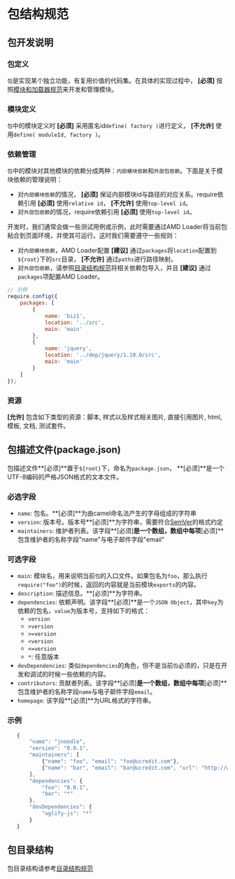 # 包结构规范

## 包开发说明

### 包定义

`包`是实现某个独立功能，有复用价值的代码集。在具体的实现过程中， **[必须]** 按照[模块和加载器规范](module.md)来开发和管理模块。

### 模块定义

`包`中的模块定义时 **[必须]** 采用匿名id`define( factory )`进行定义， **[不允许]** 使用`define( moduleId, factory )`。

### 依赖管理

`包`中的模块对其他模块的依赖分成两种：`内部模块依赖`和`外部包依赖`。下面是关于模块依赖的管理说明：

* 对`内部模块依赖`的情况， **[必须]** 保证内部模块id与路径的对应关系。require依赖引用 **[必须]** 使用`relative id`， **[不允许]** 使用`top-level id`。
* 对`外部包依赖`的情况，require依赖引用 **[必须]** 使用`top-level id`。

开发时，我们通常会做一些测试用例或示例，此时需要通过AMD Loader将当前包粘合到页面环境，并使其可运行。这时我们需要遵守一些规则：

* 对`内部模块依赖`，AMD Loader配置 **[建议]** 通过`packages`将`location`配置到`${root}`下的`src`目录， **[不允许]** 通过`paths`进行路径映射。
* 对`外部包依赖`，请参照[目录结构规范](directory.md)将相关依赖包导入，并且 **[建议]** 通过`packages`项配置AMD Loader。

```javascript
// 示例
require.config({
    packages: [
        {
            name: 'biz1',
            location: '../src',
            main: 'main'
        },
        {
            name: 'jquery',
            location: '../dep/jquery/1.10.0/src',
            main: 'main'
        }
    ]
});
```

### 资源

**[允许]** 包含如下类型的资源：脚本, 样式以及样式相关图片, 直接引用图片, html, 模板, 文档, 测试套件。


## 包描述文件(package.json)

包描述文件**[必须]**置于`${root}`下，命名为`package.json`， **[必须]**是一个UTF-8编码的严格JSON格式的文本文件。

### 必选字段

+ `name`: 包名。**[必须]**为由camel命名法产生的字母组成的字符串
+ `version`: 版本号。版本号**[必须]**为字符串，需要符合[SemVer](http://semver.org/)的格式约定
+ `maintainers`: 维护者列表。该字段**[必须]**是一个数组，数组中每项**[必须]**包含维护者的名称字段"name"与电子邮件字段"email"

### 可选字段

+ `main`: 模块名，用来说明当前`包`的入口文件。如果包名为`foo`，那么执行`require("foo")`的时候，返回的内容就是当前模块`exports`的内容。
+ `description`: 描述信息。**[必须]**为字符串。
+ `dependencies`: 依赖声明。该字段**[必须]**是一个`JSON Object`，其中`key`为依赖的包名，`value`为版本号，支持如下的格式：
    + `version`
    + `>version`
    + `>=version`
    + `<version`
    + `<=version`
    + `*`: 任意版本
+ `devDependencies`: 类似`dependencies`的角色，但不是当前`包`必须的，只是在开发和调试的时候一些依赖的内容。
+ `contributors`: 贡献者列表。该字段**[必须]**是一个数组，数组中每项**[必须]**包含维护者的名称字段`name`与电子邮件字段`email`。
+ `homepage`: 该字段**[必须]**为URL格式的字符串。

### 示例

 ```JavaScript
    {
        "name": "jnoodle",
        "version": "0.0.1",
        "maintainers": [
            {"name": "foo", "email": "foo@ucredit.com"},
            {"name": "bar", "email": "bar@ucredit.com", "url": "http://www.ucredit.com/bar"}
        ],
        "dependencies": {
            "foo": "0.0.1",
            "bar": "*"
        },
        "devDependencies": {
            "uglify-js": "*"
        }
    }
```

## 包目录结构

包目录结构请参考[目录结构规范](directory.md)




